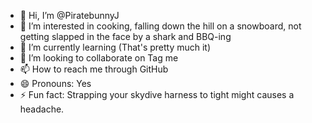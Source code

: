 - 👋 Hi, I’m @PiratebunnyJ
- 👀 I’m interested in cooking, falling down the hill on a snowboard, not getting slapped in the face by a shark and BBQ-ing
- 🌱 I’m currently learning (That's pretty much it)
- 💞️ I’m looking to collaborate on Tag me
- 📫 How to reach me through GitHub
- 😄 Pronouns: Yes
- ⚡ Fun fact: Strapping your skydive harness to tight might causes a headache.
